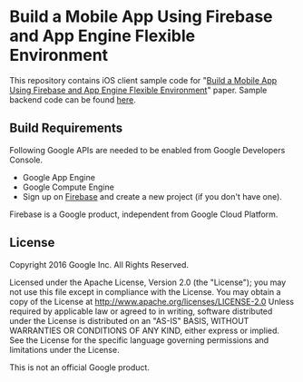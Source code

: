 # Build a Mobile App Using  Firebase and App Engine Flexible Environment
This repository contains iOS client sample code for "[Build a Mobile App Using  Firebase and App Engine Flexible Environment](https://cloud.google.com/solutions/mobile/mobile-firebase-appengine-flexible)" paper. Sample backend code can be found [here](https://github.com/GoogleCloudPlatform/firebase-appengine-backend).

## Build Requirements
Following Google APIs are needed to be enabled from Google Developers Console.
- Google App Engine
- Google Compute Engine
- Sign up on [Firebase](https://firebase.corp.google.com/) and create a new project (if you don't have one).

Firebase is a Google product, independent from Google Cloud Platform.

## License
 Copyright 2016 Google Inc. All Rights Reserved.

 Licensed under the Apache License, Version 2.0 (the "License"); you may not use this file except in compliance with the License. You may obtain a copy of the License at
      http://www.apache.org/licenses/LICENSE-2.0
Unless required by applicable law or agreed to in writing, software distributed under the License is distributed on an "AS-IS" BASIS, WITHOUT WARRANTIES OR CONDITIONS OF ANY KIND, either express or implied.  See the License for the specific language governing permissions and limitations under the License.

This is not an official Google product.
